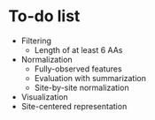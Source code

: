To-do list
==========

* Filtering
  * Length of at least 6 AAs
* Normalization
  * Fully-observed features
  * Evaluation with summarization
  * Site-by-site normalization
* Visualization
* Site-centered representation
